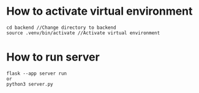 # How to activate virtual environment

    cd backend //Change directory to backend
    source .venv/bin/activate //Activate virtual environment

# How to run server

    flask --app server run
    or
    python3 server.py
